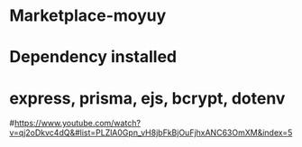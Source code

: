 # Marketplace-moyuy

# Dependency installed

# express, prisma, ejs, bcrypt, dotenv

#https://www.youtube.com/watch?v=qj2oDkvc4dQ&#list=PLZlA0Gpn_vH8jbFkBjOuFjhxANC63OmXM&index=5
